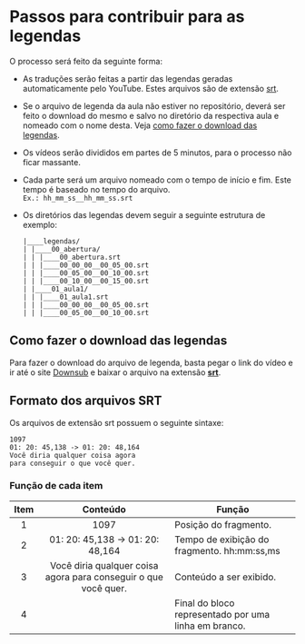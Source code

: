# Passos para contribuir para as legendas

O processo será feito da seguinte forma:  
* As traduções serão feitas a partir das legendas geradas automaticamente pelo YouTube. Estes arquivos são de extensão [srt].
* Se o arquivo de legenda da aula não estiver no repositório, deverá ser feito o download do mesmo e salvo no diretório da respectiva aula e nomeado com o nome desta. Veja [como fazer o download das legendas].
* Os vídeos serão divididos em partes de 5 minutos, para o processo não ficar massante.
* Cada parte será um arquivo nomeado com o tempo de início e fim. Este tempo é baseado no tempo do arquivo.  
    ```Ex.: hh_mm_ss__hh_mm_ss.srt```
* Os diretórios das legendas devem seguir a seguinte estrutura de exemplo:
            
    ```
    |____legendas/
    | |____00_abertura/
    | | |____00_abertura.srt
    | | |____00_00_00__00_05_00.srt
    | | |____00_05_00__00_10_00.srt
    | | |____00_10_00__00_15_00.srt
    | |____01_aula1/
    | | |____01_aula1.srt
    | | |____00_00_00__00_05_00.srt
    | | |____00_05_00__00_10_00.srt
    ```


## Como fazer o download das legendas

Para fazer o download do arquivo de legenda, basta pegar o link do vídeo e ir até o site [Downsub] e baixar o arquivo na extensão **[srt]**.

## Formato dos arquivos SRT

Os arquivos de extensão srt possuem o seguinte sintaxe:

```
1097
01: 20: 45,138 -> 01: 20: 48,164
Você diria qualquer coisa agora
para conseguir o que você quer.

```

### Função de cada item

|Item   |Conteúdo   |Função   |
|:-:|:-:|---|
|1   |1097   |Posição do fragmento.   |  
|2   |01: 20: 45,138 -> 01: 20: 48,164   |Tempo de exibição do fragmento. hh:mm:ss,ms   |   
|3   |Você diria qualquer coisa agora para conseguir o que você quer.   |Conteúdo a ser exibido.   |   
|4   ||Final do bloco representado por uma linha em branco.|


<!-- LINKS ÚTEIS -->
[como fazer o download das legendas]:#como-fazer-o-download-das-legendas
[srt]:#formato-dos-arquivos-srt
[Downsub]:https://downsub.com/